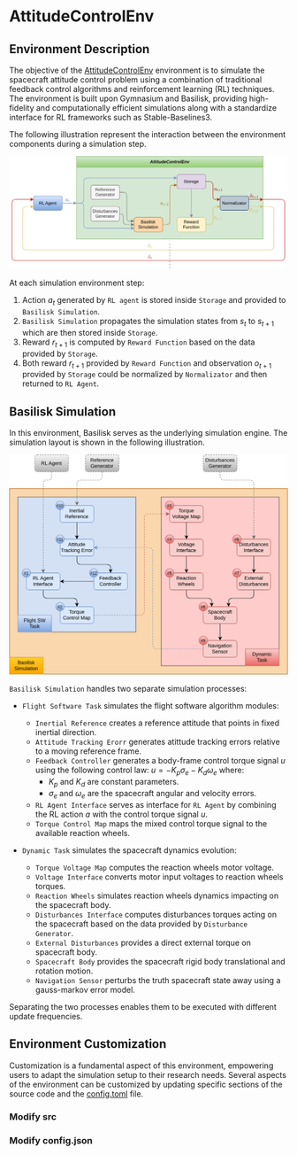 # AttitudeControlEnv

## Environment Description

The objective of the [AttitudeControlEnv](../../../src/envs/attitude_control/) environment is to simulate the spacecraft attitude control problem using a combination of traditional feedback control algorithms and reinforcement learning (RL) techniques. The environment is built upon Gymnasium and Basilisk, providing high-fidelity and computationally efficient simulations along with a standardize interface for RL frameworks such as Stable-Baselines3.

The following illustration represent the interaction between the environment components during a simulation step.

![ex_image](../../images/envs_attitude_control_1.svg)

At each simulation environment step:
1. Action $a_t$ generated by `RL agent` is stored inside `Storage` and provided to `Basilisk Simulation`.
2. `Basilisk Simulation` propagates the simulation states from $s_t$ to $s_{t+1}$ which are then stored inside `Storage`.
3. Reward $r_{t+1}$ is computed by `Reward Function` based on the data provided by `Storage`.
4. Both reward $r_{t+1}$ provided by `Reward Function` and observation $o_{t+1}$ provided by `Storage` could be normalized by `Normalizator` and then returned to `RL Agent`.


## Basilisk Simulation

In this environment, Basilisk serves as the underlying simulation engine. The simulation layout is shown in the following illustration.

![ex_image](../../images/envs_attitude_control_2.svg)

`Basilisk Simulation` handles two separate simulation processes:
* `Flight Software Task` simulates the flight software algorithm modules:
    * `Inertial Reference` creates a reference attitude that points in fixed inertial direction.
    * `Attitude Tracking Erorr` generates atittude tracking errors relative to a moving reference frame.
    * `Feedback Controller` generates a body-frame control torque signal $u$ using the following control law: $u = - K_p \sigma_e - K_d \omega_e$ where:
        * $K_p$ and $K_d$ are constant parameters.
        * $\sigma_e$ and $\omega_e$ are the spacecraft angular and velocity errors.
    * `RL Agent Interface` serves as interface for `RL Agent` by combining the RL action $a$ with the control torque signal $u$.
    * `Torque Control Map` maps the mixed control torque signal to the available reaction wheels.

* `Dynamic Task` simulates the spacecraft dynamics evolution:
    * `Torque Voltage Map` computes the reaction wheels motor voltage.
    * `Voltage Interface` converts motor input voltages to reaction wheels torques.
    * `Reaction Wheels` simulates reaction wheels dynamics impacting on the spacecraft body.
    * `Disturbances Interface` computes disturbances torques acting on the spacecraft based on the data provided by `Disturbance Generator`.
    * `External Disturbances` provides a direct external torque on spacecraft body.
    * `Spacecraft Body` provides the spacecraft rigid body translational and rotation motion.
    * `Navigation Sensor` perturbs the truth spacecraft state away using a gauss-markov error model.

Separating the two processes enables them to be executed with different update frequencies.

## Environment Customization

Customization is a fundamental aspect of this environment, empowering users to adapt the simulation setup to their research needs. Several aspects of the environment can be customized by updating specific sections of the source code and the [config.toml](../../../src/envs/attitude_control/configs/config.toml) file.



### Modify src


### Modify config.json


